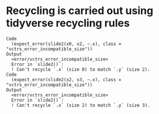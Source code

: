 # Recycling is carried out using tidyverse recycling rules

    Code
      (expect_error(slide2(x0, x2, ~.x), class = "vctrs_error_incompatible_size"))
    Output
      <error/vctrs_error_incompatible_size>
      Error in `slide2()`:
      ! Can't recycle `.x` (size 0) to match `.y` (size 2).
    Code
      (expect_error(slide2(x2, x3, ~.x), class = "vctrs_error_incompatible_size"))
    Output
      <error/vctrs_error_incompatible_size>
      Error in `slide2()`:
      ! Can't recycle `.x` (size 2) to match `.y` (size 3).

